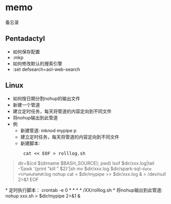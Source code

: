 memo
====

备忘录

Pentadactyl
----

* 如何保存配置
 * :mkp
* 如何修改默认的搜索引擎
 * :set defsearch=aol-web-search

Linux
----

* 如何按日期分割nohup的输出文件
 * 新建一个管道
 * 建立定时任务，每天将管道的内容定向到不同文件
 * 将nohup输出到此管道
* 例
  * 新建管道: mknod mypipe p
  * 建立定时任务，每天将管道的内容定向到不同文件
   * 新建脚本:<pre>
cat << EOF > rolllog.sh
> dir=$(cd $(dirname $BASH_SOURCE); pwd)
> lsof $dir/xxx.log|tail -1|awk '{print "kill " $2}'|sh
> mv $dir/xxx.log $dir/spark-sql-`date +%Y%m%d%H%M`.log
> nohup cat < $dir/mypipe >> $dir/xxx.log & > /dev/null 2>&1
> EOF
  </pre>
  * 定时执行脚本： crontab -e 0 * * * * /XX/rolllog.sh
 * 将nohup输出到此管道: nohup xxx.sh > $dir/mypipe 2>&1 &
